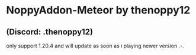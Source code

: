 # NoppyAddon-Meteor by thenoppy12 
## (Discord: .thenoppy12)

only support 1.20.4 and will update as soon as i playing newer version .-.